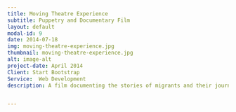 ```yaml
---
title: Moving Theatre Experience
subtitle: Puppetry and Documentary Film
layout: default
modal-id: 9
date: 2014-07-18
img: moving-theatre-experience.jpg
thumbnail: moving-theatre-experience.jpg
alt: image-alt
project-date: April 2014
Client: Start Bootstrap
Service:  Web Development
description: A film documenting the stories of migrants and their journies to the UK. Their stories were told using emotive puppetry and documentary footage. A collaboration with Lebara and Artgym.


---
```

